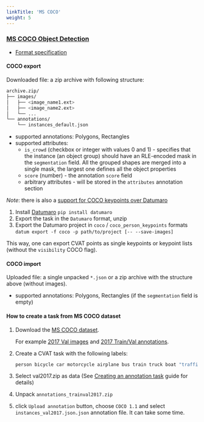 ```yaml
---
linkTitle: 'MS COCO'
weight: 5
---
```


### [MS COCO Object Detection](http://cocodataset.org/#format-data)<a id="coco" />

- [Format specification](http://cocodataset.org/#format-data)

#### COCO export

Downloaded file: a zip archive with following structure:

```bash
archive.zip/
├── images/
│   ├── <image_name1.ext>
│   ├── <image_name2.ext>
│   └── ...
└── annotations/
    └── instances_default.json
```

- supported annotations: Polygons, Rectangles
- supported attributes:
  - `is_crowd` (checkbox or integer with values 0 and 1) -
    specifies that the instance (an object group) should have an
    RLE-encoded mask in the `segmentation` field. All the grouped shapes
    are merged into a single mask, the largest one defines all
    the object properties
  - `score` (number) - the annotation `score` field
  - arbitrary attributes - will be stored in the `attributes` annotation section

_Note_: there is also a [support for COCO keypoints over Datumaro](https://github.com/openvinotoolkit/cvat/issues/2910#issuecomment-726077582)

1. Install [Datumaro](https://github.com/openvinotoolkit/datumaro)
   `pip install datumaro`
1. Export the task in the `Datumaro` format, unzip
1. Export the Datumaro project in `coco` / `coco_person_keypoints` formats
   `datum export -f coco -p path/to/project [-- --save-images]`

This way, one can export CVAT points as single keypoints or
keypoint lists (without the `visibility` COCO flag).

#### COCO import

Uploaded file: a single unpacked `*.json` or a zip archive with the structure above (without images).

- supported annotations: Polygons, Rectangles (if the `segmentation` field is empty)

#### How to create a task from MS COCO dataset

1. Download the [MS COCO dataset](http://cocodataset.org/#download).

   For example [2017 Val images](http://images.cocodataset.org/zips/val2017.zip)
   and [2017 Train/Val annotations](http://images.cocodataset.org/annotations/annotations_trainval2017.zip).

1. Create a CVAT task with the following labels:

   ```bash
   person bicycle car motorcycle airplane bus train truck boat "traffic light" "fire hydrant" "stop sign" "parking meter" bench bird cat dog horse sheep cow elephant bear zebra giraffe backpack umbrella handbag tie suitcase frisbee skis snowboard "sports ball" kite "baseball bat" "baseball glove" skateboard surfboard "tennis racket" bottle "wine glass" cup fork knife spoon bowl banana apple sandwich orange broccoli carrot "hot dog" pizza donut cake chair couch "potted plant" bed "dining table" toilet tv laptop mouse remote keyboard "cell phone" microwave oven toaster sink refrigerator book clock vase scissors "teddy bear" "hair drier" toothbrush
   ```

1. Select val2017.zip as data
   (See [Creating an annotation task](/docs/for-users/user-guide/creating_an_annotation_task/)
   guide for details)

1. Unpack `annotations_trainval2017.zip`

1. click `Upload annotation` button,
   choose `COCO 1.1` and select `instances_val2017.json.json`
   annotation file. It can take some time.
